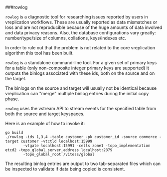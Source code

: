###rowlog

`rowlog` is a diagnostic tool for researching issues reported by users in vreplication workflows. These are usually
reported as data mismatches or loss and are not reproducible because of the huge amounts of data involved and 
data privacy reasons. Also, the database configurations vary greatly: number/type/size of columns, collations, 
keys/indexes etc.

In order to rule out that the problem is not related to the core vreplication algorithm this tool has been built.

`rowlog` is a standalone command-line tool. For a given set of primary keys for a table (only non-composite 
integer primary keys are supported) it outputs the binlogs associated with these ids, both on the source and
on the target. 

The binlogs on the source and target will usually not be identical because vreplication can "merge" multiple 
binlog entries during the initial copy phase. 

`rowlog` uses the vstream API to stream events for the specified table from both the source and target keyspaces.

Here is an example of how to invoke it:

```
go build
./rowlog -ids 1,3,4 -table customer -pk customer_id -source commerce -target customer -vtctld localhost:15999 
        -vtgate localhost:15991 -cells zone1 -topo_implementation etcd2 -topo_global_server_address localhost:2379 
        -topo_global_root /vitess/global
```

The resulting binlog entries are output to two tab-separated files which can be inspected to validate if 
data being copied is consistent.
